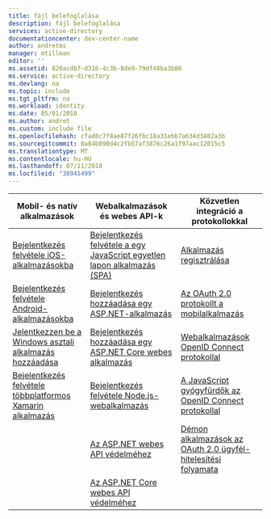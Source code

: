 ```yaml
---
title: fájl belefoglalása
description: fájl belefoglalása
services: active-directory
documentationcenter: dev-center-name
author: andretms
manager: mtillman
editor: ''
ms.assetid: 820acdb7-d316-4c3b-8de9-79df48ba3b06
ms.service: active-directory
ms.devlang: na
ms.topic: include
ms.tgt_pltfrm: na
ms.workload: identity
ms.date: 05/01/2018
ms.author: andret
ms.custom: include file
ms.openlocfilehash: cfad8c7f8ae87f26fbc18a31ebb7a634d3482a3b
ms.sourcegitcommit: 0a84b090d4c2fb57af3876c26a1f97aac12015c5
ms.translationtype: MT
ms.contentlocale: hu-HU
ms.lasthandoff: 07/11/2018
ms.locfileid: "38941499"
---
```

| Mobil- és natív alkalmazások | Webalkalmazások és webes API-k | Közvetlen integráció a protokollokkal |
| --- | --- | --- |
| [Bejelentkezés felvétele iOS-alkalmazásokba](../articles/active-directory/develop/GuidedSetups/active-directory-ios.md) | [Bejelentkezés felvétele a egy JavaScript egyetlen lapon alkalmazás (SPA)](../articles/active-directory/develop/GuidedSetups/active-directory-javascriptspa.md) |[Alkalmazás regisztrálása](../articles/active-directory/develop/active-directory-v2-app-registration.md) |
| [Bejelentkezés felvétele Android-alkalmazásokba](../articles/active-directory/develop/guidedsetups/active-directory-android.md) | [Bejelentkezés hozzáadása egy ASP.NET-alkalmazás](../articles/active-directory/develop/guidedsetups/active-directory-aspnetwebapp.md) |[Az OAuth 2.0 protokollt a mobilalkalmazás](../articles/active-directory/develop/active-directory-v2-protocols-oauth-code.md) |
| [Jelentkezzen be a Windows asztali alkalmazás hozzáadása](../articles/active-directory/develop/guidedsetups/active-directory-mobileanddesktopapp-windowsdesktop-intro.md) |  [Bejelentkezés hozzáadása egy ASP.NET Core webes alkalmazás](https://azure.microsoft.com/resources/samples/active-directory-aspnetcore-webapp-openidconnect-v2) | [Webalkalmazások OpenID Connect protokollal](../articles/active-directory/develop/active-directory-v2-protocols-oidc.md) |
| [Bejelentkezés felvétele többplatformos Xamarin alkalmazás](https://github.com/Azure-Samples/active-directory-xamarin-native-v2)| [Bejelentkezés felvétele Node.js-webalkalmazás](https://github.com/AzureADQuickStarts/AppModelv2-WebApp-OpenIDConnect-nodejs) |[A JavaScript gyógyfürdők az OpenID Connect protokollal](../articles/active-directory/develop/active-directory-v2-protocols-implicit.md) |
|  | [Az ASP.NET webes API védelméhez](https://github.com/azureadquickstarts/appmodelv2-nativeclient-dotnet) | [Démon alkalmazások az OAuth 2.0 ügyfél-hitelesítési folyamata](../articles/active-directory/develop/active-directory-v2-protocols-oauth-client-creds.md) |
|  | [Az ASP.NET Core webes API védelméhez](https://azure.microsoft.com/en-us/resources/samples/active-directory-dotnet-native-aspnetcore-v2) | |
